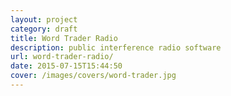 ```yaml
---
layout: project
category: draft
title: Word Trader Radio
description: public interference radio software
url: word-trader-radio/
date: 2015-07-15T15:44:50
cover: /images/covers/word-trader.jpg
---
```

